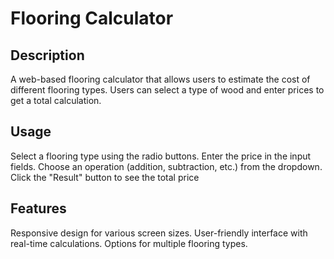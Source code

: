 # Flooring Calculator

## Description
A web-based flooring calculator that allows users to estimate the cost of different flooring types. Users can select a type of wood and enter prices to get a total calculation.

## Usage
Select a flooring type using the radio buttons.
Enter the price in the input fields.
Choose an operation (addition, subtraction, etc.) from the dropdown.
Click the "Result" button to see the total price

## Features
Responsive design for various screen sizes.
User-friendly interface with real-time calculations.
Options for multiple flooring types.
